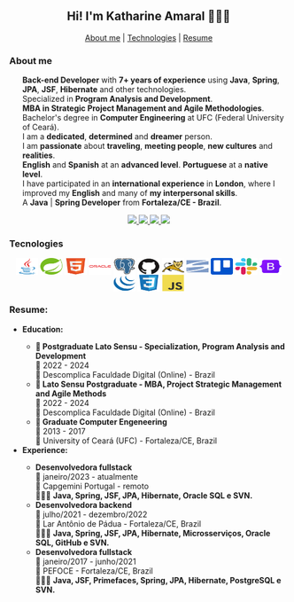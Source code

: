 <h2 align='center'>
  Hi! I'm <b>Katharine Amaral</b> 👩🏻‍💻
</h2>

<p align="center">
  <a href="#about">About me</a> | <a href="#tecnologies">Technologies</a> | <a href="#resume">Resume</a> 
</p>

<div id="about">
  <h3>About me</h3>
  <p><ul>
    <b>Back-end Developer</b> with <b>7+ years of experience</b> using <b>Java</b>, <b>Spring</b>, <b>JPA</b>, <b>JSF</b>, <b>Hibernate</b> and other technologies.<br>
    Specialized in <b>Program Analysis and Development</b>.<br>
    <b>MBA in Strategic Project Management and Agile Methodologies</b>.<br>
    Bachelor's degree in <b>Computer Engineering</b> at UFC (Federal University of Ceará).<br>
    I am a <b>dedicated</b>, <b>determined</b> and <b>dreamer</b> person.<br>
    I am <b>passionate</b> about <b>traveling</b>, <b>meeting people</b>, <b>new cultures</b> and <b>realities</b>.<br>
    <b>English</b> and <b>Spanish</b> at an <b>advanced level</b>. <b>Portuguese</b> at a <b>native level</b>.<br>
    I have participated in an <b>international experience</b> in <b>London</b>, where I improved my <b>English</b> and many of <b>my interpersonal skills</b>.<br>
    A <b>Java</b> | <b>Spring Developer</b> from <b>Fortaleza/CE - Brazil</b>.<br>
  </ul></p>

  <p align='center'>
    <a href="https://www.linkedin.com/in/katharine-amaral/">
      <img src="https://img.shields.io/badge/-LinkedIn-%230077B5?style=for-the-badge&logo=linkedin&logoColor=white" target="_blank">
    </a>
    <a href="https://instagram.com/katharineamaral">
      <img src="https://img.shields.io/badge/instagram-%23E4405F.svg?&style=for-the-badge&color=fc0362&logo=instagram&logoColor=white" target="_blank"/>        
    </a>
    <a href="mailto:amaral.katharine@gmail.com">
      <img src="https://img.shields.io/badge/-Gmail-%23333?style=for-the-badge&color=e60023&logo=gmail&logoColor=white" target="_blank"/>        
    </a>
    <a href="https://github.com/KatharineAmaral29">
      <img src="https://img.shields.io/badge/-Github-%23333?style=for-the-badge&logo=github&logoColor=white" target="_blank"/>        
    </a>
  </p>
</div>

<div id="tecnologies">
  <h3>Tecnologies</h3>  
  <div align='center' style="display: inline_block">
    <img align="center" height="30" width="40" title="Java" src="https://github.com/devicons/devicon/blob/master/icons/java/java-original.svg">    
    <img align="center" height="30" width="40" title="Spring" src="https://github.com/devicons/devicon/blob/master/icons/spring/spring-original.svg">
    <img align="center" height="30" width="40" title="HTML" src="https://raw.githubusercontent.com/devicons/devicon/master/icons/html5/html5-original.svg">
    <img align="center" height="30" width="40" title="Oracle SQL" src="https://github.com/devicons/devicon/blob/master/icons/oracle/oracle-original.svg">
    <img align="center" height="30" width="40" title="PostgreSQL" src="https://github.com/devicons/devicon/blob/master/icons/postgresql/postgresql-original.svg">
    <img align="center" height="30" width="40" title="GitHub" src="https://raw.githubusercontent.com/devicons/devicon/master/icons/github/github-original.svg">
    <img align="center" height="30" width="40" title="Tomcat" src="https://github.com/devicons/devicon/blob/master/icons/tomcat/tomcat-original.svg">
    <img align="center" height="30" width="40" title="Subversion SVN" src="https://github.com/devicons/devicon/blob/master/icons/subversion/subversion-original.svg">
    <img align="center" height="30" width="40" title="Trello" src="https://github.com/devicons/devicon/blob/master/icons/trello/trello-plain.svg">
    <img align="center" height="30" width="40" title="Slack" src="https://github.com/devicons/devicon/blob/master/icons/slack/slack-original.svg">
    <img align="center" height="30" width="40" title="Bootstrap" src="https://github.com/devicons/devicon/blob/master/icons/bootstrap/bootstrap-original.svg">
    <img align="center" height="30" width="40" title="jQuery" src="https://github.com/devicons/devicon/blob/master/icons/jquery/jquery-original.svg">
    <img align="center" height="30" width="40" title="CSS" src="https://raw.githubusercontent.com/devicons/devicon/master/icons/css3/css3-original.svg">
    <img align="center" height="30" width="40" title="JavaScript" src="https://github.com/devicons/devicon/blob/master/icons/javascript/javascript-original.svg">
  </div>
</div>

<div id="resume">
  <h3><b>Resume:</b></h3>
    <ul>
      <li><b>Education:</b></li>
        <ul>
           <li><b>📖 Postgraduate Lato Sensu - Specialization, Program Analysis and Development</b><br>
               📆 2022 - 2024<br>
               📍   Descomplica Faculdade Digital (Online) - Brazil<br>
           </li>
           <li><b>📖 Lato Sensu Postgraduate - MBA, Project Strategic Management and Agile Methods</b><br>
               📆 2022 - 2024<br>
               📍   Descomplica Faculdade Digital (Online) - Brazil<br>
           </li>
           <li><b>📖 Graduate Computer Engeneering</b><br>
               📆 2013 - 2017<br>
               📍  University of Ceará (UFC) - Fortaleza/CE, Brazil<br>
           </li>
        </ul>
      <li><b>Experience:</b></li>
        <ul>
          <li> <b>Desenvolvedora fullstack</b><br>
               📆 janeiro/2023 - atualmente<br>
               📍   Capgemini Portugal - remoto<br>
               ️‍👩🏻‍💻 <b>Java, Spring, JSF, JPA, Hibernate, Oracle SQL e SVN.</b><br>
          </li>
          <li> <b>Desenvolvedora backend</b><br>
               📆 julho/2021 - dezembro/2022<br>
               📍   Lar Antônio de Pádua - Fortaleza/CE, Brazil<br>
               ️‍👩🏻‍💻 <b>Java, Spring, JSF, JPA, Hibernate, Microsserviços, Oracle SQL, GitHub e SVN.</b><br>
          </li>
          <li> <b>Desenvolvedora fullstack</b><br>
               📆 janeiro/2017 - junho/2021<br>
               📍   PEFOCE - Fortaleza/CE, Brazil<br>
               👩🏻‍💻 <b>Java, JSF, Primefaces, Spring, JPA, Hibernate, PostgreSQL e SVN.</b><br>
          </li>
        </ul>
    </ul>
</div>
